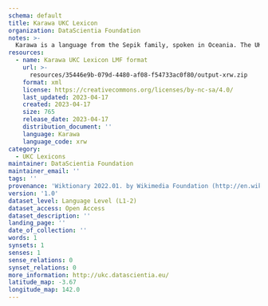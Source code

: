 ```yaml
---
schema: default
title: Karawa UKC Lexicon
organization: DataScientia Foundation
notes: >-
  Karawa is a language from the Sepik family, spoken in Oceania. The UKC Lexicon of Karawa is represented as a lexico-semantic network. It consists of words, word senses, synsets, as well as sense-level and synset-level relationships.
resources:
  - name: Karawa UKC Lexicon LMF format
    url: >-
      resources/35446e9b-079d-4480-af08-f54733ac0f80/output-xrw.zip
    format: xml
    license: https://creativecommons.org/licenses/by-nc-sa/4.0/
    last_updated: 2023-04-17
    created: 2023-04-17
    size: 765
    release_date: 2023-04-17
    distribution_document: ''
    language: Karawa
    language_code: xrw
category:
  - UKC Lexicons
maintainer: DataScientia Foundation
maintainer_email: ''
tags: ''
provenance: 'Wiktionary 2022.01. by Wikimedia Foundation (http://en.wiktionary.org); Princeton WordNet 2.1 by Princeton University (https://wordnet.princeton.edu)'
version: '1.0'
dataset_level: Language Level (L1-2)
dataset_access: Open Access
dataset_description: ''
landing_page: ''
date_of_collection: ''
words: 1
synsets: 1
senses: 1
sense_relations: 0
synset_relations: 0
more_information: http://ukc.datascientia.eu/
latitude_map: -3.67
longitude_map: 142.0
---
```

